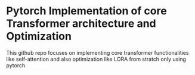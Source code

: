 # Pytorch Implementation of core Transformer architecture and Optimization

This github repo focuses on implementing core transformer functionalities like self-attention and also optimization like LORA from stratch only using pytorch.
